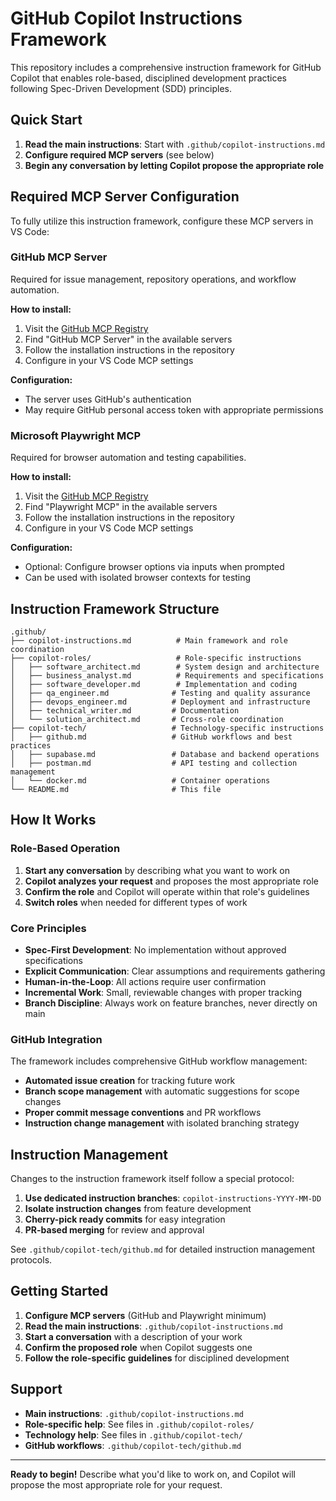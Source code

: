 # GitHub Copilot Instructions Framework

This repository includes a comprehensive instruction framework for GitHub Copilot that enables role-based, disciplined development practices following Spec-Driven Development (SDD) principles.

## Quick Start

1. **Read the main instructions**: Start with `.github/copilot-instructions.md`
2. **Configure required MCP servers** (see below)
3. **Begin any conversation by letting Copilot propose the appropriate role**

## Required MCP Server Configuration

To fully utilize this instruction framework, configure these MCP servers in VS Code:

### GitHub MCP Server

Required for issue management, repository operations, and workflow automation.

**How to install:**
1. Visit the [GitHub MCP Registry](https://github.com/mcp)
2. Find "GitHub MCP Server" in the available servers
3. Follow the installation instructions in the repository
4. Configure in your VS Code MCP settings

**Configuration:**
- The server uses GitHub's authentication
- May require GitHub personal access token with appropriate permissions

### Microsoft Playwright MCP

Required for browser automation and testing capabilities.

**How to install:**
1. Visit the [GitHub MCP Registry](https://github.com/mcp)
2. Find "Playwright MCP" in the available servers
3. Follow the installation instructions in the repository
4. Configure in your VS Code MCP settings

**Configuration:**
- Optional: Configure browser options via inputs when prompted
- Can be used with isolated browser contexts for testing

## Instruction Framework Structure

```
.github/
├── copilot-instructions.md          # Main framework and role coordination
├── copilot-roles/                   # Role-specific instructions
│   ├── software_architect.md        # System design and architecture
│   ├── business_analyst.md          # Requirements and specifications
│   ├── software_developer.md        # Implementation and coding
│   ├── qa_engineer.md              # Testing and quality assurance
│   ├── devops_engineer.md          # Deployment and infrastructure
│   ├── technical_writer.md         # Documentation
│   └── solution_architect.md       # Cross-role coordination
├── copilot-tech/                   # Technology-specific instructions
│   ├── github.md                   # GitHub workflows and best practices
│   ├── supabase.md                 # Database and backend operations
│   ├── postman.md                  # API testing and collection management
│   └── docker.md                   # Container operations
└── README.md                       # This file
```

## How It Works

### Role-Based Operation

1. **Start any conversation** by describing what you want to work on
2. **Copilot analyzes your request** and proposes the most appropriate role
3. **Confirm the role** and Copilot will operate within that role's guidelines
4. **Switch roles** when needed for different types of work

### Core Principles

- **Spec-First Development**: No implementation without approved specifications
- **Explicit Communication**: Clear assumptions and requirements gathering
- **Human-in-the-Loop**: All actions require user confirmation
- **Incremental Work**: Small, reviewable changes with proper tracking
- **Branch Discipline**: Always work on feature branches, never directly on main

### GitHub Integration

The framework includes comprehensive GitHub workflow management:

- **Automated issue creation** for tracking future work
- **Branch scope management** with automatic suggestions for scope changes
- **Proper commit message conventions** and PR workflows
- **Instruction change management** with isolated branching strategy

## Instruction Management

Changes to the instruction framework itself follow a special protocol:

1. **Use dedicated instruction branches**: `copilot-instructions-YYYY-MM-DD`
2. **Isolate instruction changes** from feature development
3. **Cherry-pick ready commits** for easy integration
4. **PR-based merging** for review and approval

See `.github/copilot-tech/github.md` for detailed instruction management protocols.

## Getting Started

1. **Configure MCP servers** (GitHub and Playwright minimum)
2. **Read the main instructions**: `.github/copilot-instructions.md`
3. **Start a conversation** with a description of your work
4. **Confirm the proposed role** when Copilot suggests one
5. **Follow the role-specific guidelines** for disciplined development

## Support

- **Main instructions**: `.github/copilot-instructions.md`
- **Role-specific help**: See files in `.github/copilot-roles/`
- **Technology help**: See files in `.github/copilot-tech/`
- **GitHub workflows**: `.github/copilot-tech/github.md`

---

**Ready to begin!** Describe what you'd like to work on, and Copilot will propose the most appropriate role for your request.